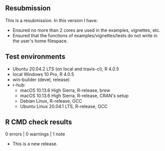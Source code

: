 ## Resubmission
This is a resubmission. In this version I have:
* Ensured no more than 2 cores are used in the examples, vignettes, etc. 
* Ensured that the functions of examples/vignettes/tests do not write in the user's home filespace.
## Test environments
* Ubuntu 20.04.2 LTS (on local and travis-ci), R 4.0.5
* local Windows 10 Pro, R 4.0.5
* win-builder (devel, release)
* r-hub:
  * macOS 10.13.6 High Sierra, R-release, brew
  * macOS 10.13.6 High Sierra, R-release, CRAN's setup
  * Debian Linux, R-release, GCC
  * Ubuntu Linux 20.04.1 LTS, R-release, GCC

## R CMD check results

0 errors | 0 warnings | 1 note

* This is a new release.
